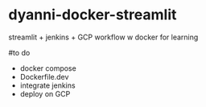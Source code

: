 # dyanni-docker-streamlit
streamlit + jenkins + GCP workflow w docker for learning

#to do
- docker compose
- Dockerfile.dev
- integrate jenkins
- deploy on GCP
